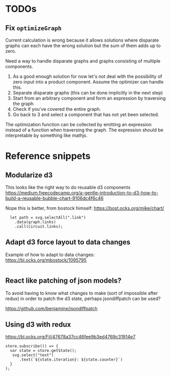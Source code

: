 

# TODOs

## Fix `optimizeGraph`
Current calculation is wrong because it allows solutions where disparate graphs can each have the wrong solution but the sum of them adds up to zero.

Need a way to handle disparate graphs and graphs consisting of multiple components. 

  1. As a good enough solution for now let's not deal with the possibility of zero input into a product component. Assume the optimizer can handle this.
  2. Separate disparate graphs (this can be done implicitly in the next step)
  3. Start from an arbitrary component and form an expression by traversing the graph
  4. Check if you've covered the entire graph.
  5. Go back to 3 and select a component that has not yet been selected.

The optimization function can be collected by emitting an expression instead of a function when traversing the graph. The expression should be interpretable by something like mathjs.

# Reference snippets

## Modularize d3

This looks like the right way to do reusable d3 components
   https://medium.freecodecamp.org/a-gentle-introduction-to-d3-how-to-build-a-reusable-bubble-chart-9106dc4f6c46

  Nope this is better, from bostock himself:
  https://bost.ocks.org/mike/chart/
  
```
  let path = svg.selectAll(".link")
    .data(graph.links)
    .call(circuit.links);
```

##  Adapt d3 force layout to data changes

Example of how to adapt to data changes: https://bl.ocks.org/mbostock/1095795

```

```

## React like patching of json models?

To avoid having to know what changes to make (sort of impossible after redux)
in order to patch the d3 state, perhaps jsondiffpatch can be used?

https://github.com/benjamine/jsondiffpatch

## Using d3 with redux

https://bl.ocks.org/Fil/47678a37cc46fee9b3ed4769c31914e7

```
store.subscribe(() => {
  var state = store.getState();
   svg.select("text")
      .text(`${state.iteration}: ${state.counter}`)
  }
);
```